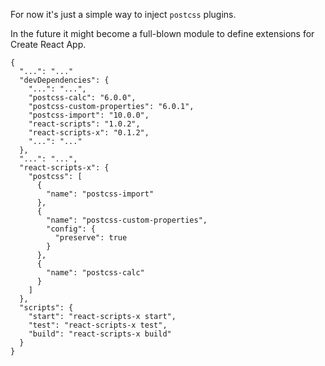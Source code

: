 For now it's just a simple way to inject `postcss` plugins.

In the future it might become a full-blown module to define extensions for Create React App.

```
{
  "...": "..."
  "devDependencies": {
    "...": "...",
    "postcss-calc": "6.0.0",
    "postcss-custom-properties": "6.0.1",
    "postcss-import": "10.0.0",
    "react-scripts": "1.0.2",
    "react-scripts-x": "0.1.2",
    "...": "..."
  },
  "...": "...",
  "react-scripts-x": {
    "postcss": [
      {
        "name": "postcss-import"
      },
      {
        "name": "postcss-custom-properties",
        "config": {
          "preserve": true
        }
      },
      {
        "name": "postcss-calc"
      }
    ]
  },
  "scripts": {
    "start": "react-scripts-x start",
    "test": "react-scripts-x test",
    "build": "react-scripts-x build"
  }
}
```
